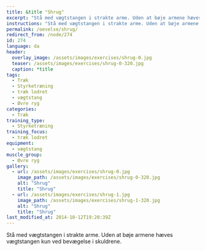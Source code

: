```yaml
---
title: &title "Shrug"
excerpt: "Stå med vægtstangen i strakte arme. Uden at bøje armene hæves vægtstangen kun ved bevægelse i skuldrene."
instructions: "Stå med vægtstangen i strakte arme. Uden at bøje armene hæves vægtstangen kun ved bevægelse i skuldrene."
permalink: /oevelse/shrug/
redirect_from: /node/274
id: 274
language: da
header:
  overlay_image: /assets/images/exercises/shrug-0.jpg
  teaser: /assets/images/exercises/shrug-0-320.jpg
  caption: *title
tags:
  - Træk
  - Styrketræning
  - træk lodret
  - vægtstang
  - Øvre ryg
categories:
  - Træk
training_type: 
  - Styrketræning
training_focus: 
  - træk lodret
equipment:
  - vægtstang
muscle_group:
  - Øvre ryg
gallery:
  - url: /assets/images/exercises/shrug-0.jpg
    image_path: /assets/images/exercises/shrug-0-320.jpg
    alt: "Shrug"
    title: "Shrug"
  - url: /assets/images/exercises/shrug-1.jpg
    image_path: /assets/images/exercises/shrug-1-320.jpg
    alt: "Shrug"
    title: "Shrug"
last_modified_at: 2014-10-12T19:20:39Z
---
```


Stå med vægtstangen i strakte arme. Uden at bøje armene hæves vægtstangen kun ved bevægelse i skuldrene.
